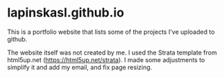 # lapinskasl.github.io

This is a portfolio website that lists some of the projects I've uploaded to github.

The website itself was not created by me. I used the Strata template from html5up.net (https://html5up.net/strata). I made some adjustments to simplify it and add my email, and fix page resizing.
